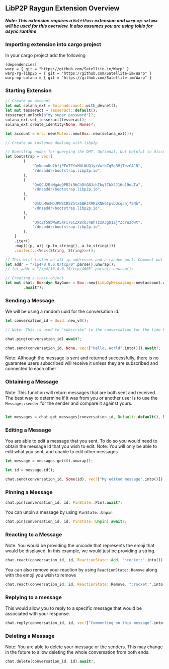 ## LibP2P Raygun Extension Overview

***Note: This extension requires a `MultiPass` extension and `warp-mp-solana` will be used for this overview. It also assumes you are using tokio for async runtime***

### Importing extension into cargo project

In your cargo project add the following

```
[dependencies]
warp = { git = "https://github.com/Satellite-im/Warp" }
warp-rg-libp2p = { git = "https://github.com/Satellite-im/Warp" }
warp-mp-solana = { git = "https://github.com/Satellite-im/Warp" }
```

### Starting Extension 

```rust
// Create an account
let mut solana_ext = SolanaAccount::with_devnet();
let mut tesseract = Tesseract::default();
tesseract.unlock(b"my super password")?;
solana_ext.set_tesseract(tesseract);
solana_ext.create_identity(None, None)?;

let account = Arc::new(Mutex::new(Box::new(solana_ext)));

// Create an instance dealing with libp2p

// Bootstrap nodes for querying the DHT. Optional, but helpful in discovering of peers and building out DHT
let bootstrap = vec![
        (
            "QmNnooDu7bfjPFoTZYxMNLWUQJyrVwtbZg5gBMjTezGAJN",
            "/dnsaddr/bootstrap.libp2p.io",
        ),
        (
            "QmQCU2EcMqAqQPR2i9bChDtGNJchTbq5TbXJJ16u19uLTa",
            "/dnsaddr/bootstrap.libp2p.io",
        ),
        (
            "QmbLHAnMoJPWSCR5Zhtx6BHJX9KiKNN6tpvbUcqanj75Nb",
            "/dnsaddr/bootstrap.libp2p.io",
        ),
        (
            "QmcZf59bWwK5XFi76CZX8cbJ4BhTzzA3gU1ZjYZcYW3dwt",
            "/dnsaddr/bootstrap.libp2p.io",
        ),
    ]
    .iter()
    .map(|(p, a)| (p.to_string(), a.to_string()))
    .collect::<Vec<(String, String)>>();

// This will listen on all ip addresses and a random port. Comment out this line and uncomment the next if you want a fixed port and a specific ip address.
let addr = "/ip4/0.0.0.0/tcp/0".parse().unwrap();
// let addr = "/ip4/10.0.0.15/tcp/4005".parse().unwrap();

// Creating a trait object 
let mut chat: Box<dyn RayGun> = Box::new(Libp2pMessaging::new(account.clone(), None, addr, bootstrap)
        .await?);
```

### Sending a Message

We will be using a random uuid for the conversation id.

```rust
let conversation_id = Uuid::new_v4();

// Note: This is used to "subscribe" to the conversation for the time being but will change to `chat.join_group(GroupId::from_id(conversation_id))?;

chat.ping(conversation_id).await?;

chat.send(conversation_id, None, vec!["Hello, World".into()]).await?;
```

Note: Although the message is sent and returned successfully, there is no guarantee users subscribed will receive it unless they are subscribed and connected to each other

### Obtaining a Message

Note: This function will return messages that are both sent and received. The best way to determine if it was from you or another user is to use the `Message::sender` for the sender and compare it against yours. 

```rust

let messages = chat.get_messages(conversation_id, Default::default(), None).await?;

``` 

### Editing a Message 

You are able to edit a message that you sent. To do so you would need to obtain the message id that you wish to edit. Note: You will only be able to edit what you sent, and unable to edit other messages 


```rust
let message = messages.get(0).unwrap();

let id = message.id();

chat.send(conversation_id, Some(id), vec!["My edited message".into()]).await?;

```

### Pinning a Message

```rust
chat.pin(conversation_id, id, PinState::Pin).await?;
```

You can unpin a message by using `PinState::Unpin`

```rust
chat.pin(conversation_id, id, PinState::Unpin).await?;
```

### Reacting to a Message

Note: You would be providing the unicode that represents the emoji that would be displayed. In this example, we would just be providing a string.

```rust
chat.react(conversation_id, id, ReactionState::Add, ":rocket:".into()).await?;
```

You can also remove your reaction by using `ReactionState::Remove` along with the emoji you wish to remove

```rust
chat.react(conversation_id, id, ReactionState::Remove, ":rocket:".into()).await?;
```

### Replying to a message

This would allow you to reply to a specific message that would be associated with your response.  

```rust
chat.reply(conversation_id, id, vec!["Commenting on this message".into()]).await?;
```

### Deleting a Message

Note: You are able to delete your message or the senders. This may change in the future to allow deleting the whole conversation from both ends. 

```rust
chat.delete(conversation_id, id).await?;
```